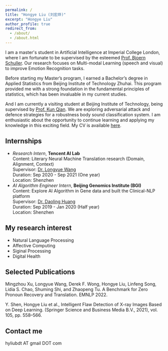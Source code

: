 ```yaml
---
permalink: /
title: "Hongye Liu (刘宏烨)"
excerpt: "Hongye Liu"
author_profile: true
redirect_from: 
  - /about/
  - /about.html
---
```


I am a master's student in Artificial Intelligence at Imperial College London, where I am fortunate to be supervised by the esteemed [Prof. Bjoern Schuller](http://www.schuller.one/). Our research focuses on Multi-modal Learning (speech and visual) to improve Emotion Recognition tasks.

Before starting my Master’s program, I earned a Bachelor’s degree in Applied Statistics from Beijing Institute of Technology Zhuhai. This program provided me with a strong foundation in the fundamental principles of statistics, which has been invaluable in my current studies.

And I am currently a visiting student at Beijing Institute of Technology, being supervised by [Prof. Kun Qian](https://eecsqian.com/). We are exploring adversarial attack and defence strategies for a robustness body sound classification system. I am enthusiastic about the opportunity to continue learning and applying my knowledge in this exciting field. My CV is available [here](https://hyfred.github.io/files/CV.pdf).

## Internships
- *Research Intern*, **Tencent AI Lab** \
  Content: Literary Neural Machine Translation research (Domain, Alignment, Context) \
  Supervisor: [Dr. Longyue Wang](http://www.longyuewang.com/)\
  Duration: Sep 2020 - Sep 2021 (One year)\
  Location: Shenzhen
- *AI Algorithm Engineer Intern*, **Beijing Genomics Institute (BGI)** \
  Content: Explore AI Algorithm in Gene data and built the Clinical-NLP platform \
  Supervisor: [Dr. Daoling Huang](https://scholar.google.com/citations?user=4Y4DcQkAAAAJ&hl=en) \
  Duration: Sep 2019 - Jan 2020 (Half year)\
  Location: Shenzhen

## My research interest
*  Natural Language Processing
*  Affective Computing
*  Siginal Processing
*  Digital Health

## Selected Publications
Mingzhou Xu, Longyue Wang, Derek F. Wong, Hongye Liu, Linfeng Song, Lidia S. Chao, Shuming Shi, and Zhaopeng 
Tu. A Benchmark for Zero Pronoun Recovery and Translation. EMNLP 2022.

Y. Shen, Hongye Liu et al., Intelligent Flaw Detection of X-ray Images Based on Deep Learning. (Springer Science and Business Media B.V., 2021), vol. 105, pp. 558–566.

## Contact me
hyliubdt AT gmail DOT com

